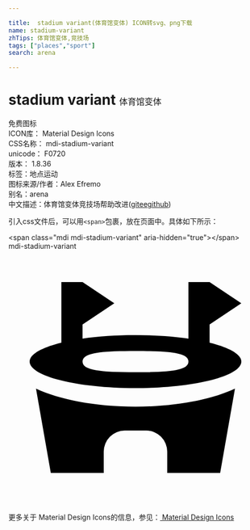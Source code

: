 ```yaml
---

title:  stadium variant(体育馆变体) ICON转svg、png下载
name: stadium-variant
zhTips: 体育馆变体,竞技场
tags: ["places","sport"]
search: arena

---
```


# stadium variant  <small style="font-size: 60%;font-weight: 100">体育馆变体</small>


<div class="detail-page">
<p>
<span><span class="badge-success badge">免费图标</span> </span>
<br/>
<span>
ICON库：
<span class="badge-secondary badge">Material Design Icons</span> 
</span>
<br/>
<span>
CSS名称：
<span class="badge-secondary badge">mdi-stadium-variant</span> 
</span>
<br/>
<span>
unicode：
<span class="badge-secondary badge">F0720</span> 
<copy-btn content='F0720' btn-title=""></copy-btn>
<copy-btn :content='String.fromCodePoint(parseInt("F0720", 16))' btn-title="复制U"></copy-btn>
</span>
<br/>
<span>
版本：
<span class="badge-secondary badge">1.8.36</span> 
</span><br/><span>标签：<span class="badge-light badge"><router-link to="/tags/places.html">地点</router-link></span><span class="badge-light badge"><router-link to="/tags/sport.html">运动</router-link></span></span>
<br/>
<span>图标来源/作者：<span class="badge-light badge">Alex Efremo</span></span> 
<br/>
<span>别名：<span class="badge-light badge">arena</span></span><br/><span class="zh-detail">中文描述：<span class="badge-primary badge">体育馆变体</span><span class="badge-primary badge">竞技场</span><span class="help-link"><span>帮助改进</span>(<a href="https://gitee.com/liuwave/icon-helper/edit/master/json/material/stadium-variant.json" target="_blank" rel="noopener noreferrer">gitee</a><a href="https://github.com/liuwave/icon-helper/edit/master/json/material/stadium-variant.json" target="_blank" rel="noopener noreferrer">github</a></span>)</span><br/>
</p>
</div>
<div class="alert alert-dark">
  <i class="mdi mdi-stadium-variant mdi-48px"></i>
  <i class="mdi mdi-stadium-variant mdi-36px"></i>
  <i class="mdi mdi-stadium-variant mdi-24px"></i>
  <i class="mdi mdi-stadium-variant mdi-18px"></i>
</div>
<div>
  <p>引入css文件后，可以用<code>&lt;span&gt;</code>包裹，放在页面中。具体如下所示：    
  </p>
  <div class="alert alert-primary" style="font-size: 14px">
    &lt;span class="mdi mdi-stadium-variant" aria-hidden="true"&gt;&lt;/span&gt;
    <copy-btn content='<span class="mdi mdi-stadium-variant" aria-hidden="true"></span>'></copy-btn>
  </div>
  <div class="alert alert-secondary">
    <i class="mdi mdi-stadium-variant"
    style="font-size: 24px"
    aria-hidden="true"></i> mdi-stadium-variant
    <copy-btn content="mdi-stadium-variant" btn-title="复制图标名称"></copy-btn>
  </div>
</div>
<div id="svg" class="svg-wrap">
<svg xmlns="http://www.w3.org/2000/svg" viewBox="0 0 24 24"><path d="M5,3H7L10,5L7,7V8.33C8.47,8.12 10.18,8 12,8C13.82,8 15.53,8.12 17,8.33V3H19L22,5L19,7V8.71C20.85,9.17 22,9.8 22,10.5C22,11.88 17.5,13 12,13C6.5,13 2,11.88 2,10.5C2,9.8 3.15,9.17 5,8.71V3M12,9.5C8.69,9.5 7,9.67 7,10.5C7,11.33 8.69,11.5 12,11.5C15.31,11.5 17,11.33 17,10.5C17,9.67 15.31,9.5 12,9.5M12,14.75C15.81,14.75 19.2,14.08 21.4,13.05L20,21H15V19A2,2 0 0,0 13,17H11A2,2 0 0,0 9,19V21H4L2.6,13.05C4.8,14.08 8.19,14.75 12,14.75Z" /></svg>
</div>
<detail full-name='mdi-stadium-variant'></detail>
    
<div><p>更多关于 Material Design Icons的信息，参见：<a target="_blank" href="https://iconhelper.cn/material.html"> Material Design Icons</a>
</p></div>
